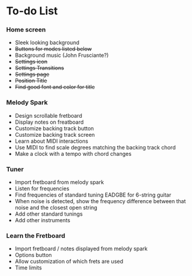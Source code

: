 # To-do List

### Home screen
- Sleek looking background
- ~~Buttons for modes listed below~~
- Background music (John Frusciante?)
- ~~Settings icon~~
- ~~Settings Transitions~~
- ~~Settings page~~
- ~~Position Title~~
- ~~Find good font and color for title~~

### Melody Spark
- Design scrollable fretboard
- Display notes on freatboard
- Customize backing track button
- Customize backing track screen
- Learn about MIDI interactions
- Use MIDI to find scale degrees matching the backing track chord
- Make a clock with a tempo with chord changes

### Tuner
- Import fretboard from melody spark
- Listen for frequencies
- Find frequencies of standard tuning EADGBE for 6-string guitar
- When noise is detected, show the frequency difference between that noise and the closest open string
- Add other standard tunings
- Add other instruments

### Learn the Fretboard
- Import fretboard / notes displayed from melody spark
- Options button
- Allow customization of which frets are used
- Time limits